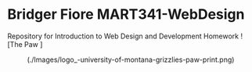 # Bridger Fiore MART341-WebDesign
Repository for Introduction to Web Design and Development Homework
![The Paw ]<p align= "center">(./Images/logo_-university-of-montana-grizzlies-paw-print.png)</p><br/>

